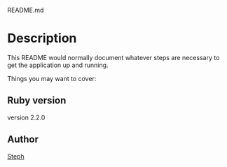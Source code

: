 README.md

# Description
This README would normally document whatever steps are necessary to get the
application up and running.

Things you may want to cover:

## Ruby version

version 2.2.0

## Author
[Steph](https://github.com/stephnathai)
